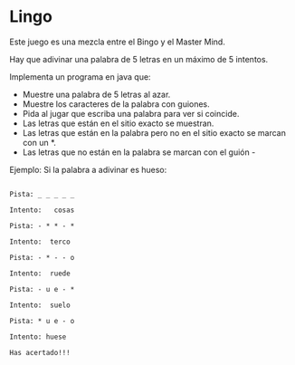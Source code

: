 # Lingo

Este juego es una mezcla entre el Bingo y el Master Mind.

Hay que adivinar una palabra de 5 letras en un máximo de 5 intentos.

Implementa un programa en java que:
- Muestre una palabra de 5 letras al azar.
- Muestre los caracteres de la palabra con guiones.
- Pida al jugar que escriba una palabra para ver si coincide.
- Las letras que están en el sitio exacto se muestran.
- Las letras que están en la palabra pero no en el sitio exacto se marcan con un *.
- Las letras que no están en la palabra se marcan con el guión - 

Ejemplo:
Si la palabra a adivinar es hueso:

```

Pista: _ _ _ _ _

Intento:   cosas

Pista: - * * - *

Intento:  terco

Pista: - * - - o

Intento:  ruede

Pista: - u e - *

Intento:  suelo

Pista: * u e - o

Intento: huese

Has acertado!!!

```

